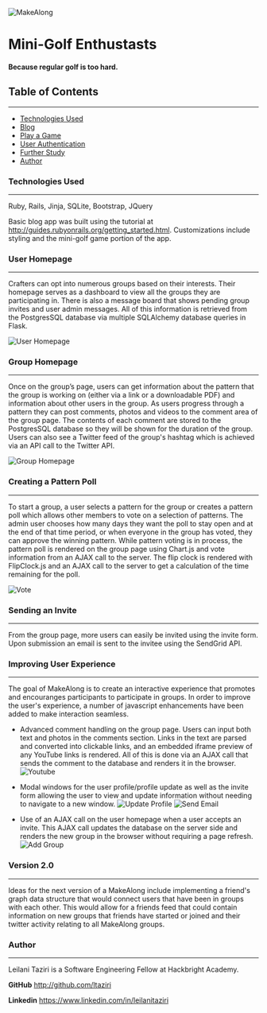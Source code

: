 ![MakeAlong](https://raw.githubusercontent.com/ltaziri/Hackbright-FinalProject/master/static/README_Images/Homepage.png)

# Mini-Golf Enthustasts

#### Because regular golf is too hard.       

## Table of Contents
---
* [Technologies Used](#technologiesused)
* [Blog](#blog)
* [Play a Game](#group)
* [User Authentication](#authentication)
* [Further Study](#study)
* [Author](#author)

### <a name="technologiesused"></a>Technologies Used 
---
Ruby, Rails, Jinja, SQLite, Bootstrap, JQuery

Basic blog app was built using the tutorial at http://guides.rubyonrails.org/getting_started.html. Customizations include styling and the mini-golf game portion of the app.

### <a name="user"></a>User Homepage
---
Crafters can opt into numerous groups based on their interests. Their homepage serves as a dashboard to view all the groups they are participating in. There is also a message board that shows pending group invites and user admin messages. All of this information is retrieved from the PostgresSQL database via multiple SQLAlchemy database queries in Flask. 

![User Homepage](https://raw.githubusercontent.com/ltaziri/Hackbright-FinalProject/master/static/README_Images/User.png)

### <a name="group"></a>Group Homepage
---
Once on the group’s page, users can get information about the pattern that the group is working on (either via a link or a downloadable PDF) and information about other users in the group. As users progress through a pattern they can post comments, photos and videos to the comment area of the group page. The contents of each comment are stored to the PostgresSQL database so they will be shown for the duration of the group. Users can also see a Twitter feed of the group's hashtag which is achieved via an API call to the Twitter API. 

![Group Homepage](https://raw.githubusercontent.com/ltaziri/Hackbright-FinalProject/master/static/README_Images/group.png)

### <a name="patternpoll"></a>Creating a Pattern Poll
---
To start a group, a user selects a pattern for the group or creates a pattern poll which allows other members to vote on a selection of patterns. The admin user chooses how many days they want the poll to stay open and at the end of that time period, or when everyone in the group has voted, they can approve the winning pattern. While pattern voting is in process, the pattern poll is rendered on the group page using Chart.js and vote information from an AJAX call to the server. The flip clock is rendered with FlipClock.js and an AJAX call to the server to get a calculation of the time remaining for the poll. 

![Vote](https://github.com/ltaziri/Hackbright-FinalProject/blob/master/static/README_Images/voting.gif?raw=true)

###  <a name="invite"></a>Sending an Invite
---
From the group page, more users can easily be invited using the invite form. Upon submission an email is sent to the invitee using the SendGrid API. 

###  <a name="userexperience"></a>Improving User Experience
---
The goal of MakeAlong is to create an interactive experience that promotes and encouranges participants to participate in groups. In order to improve the user's experience, a number of javascript enhancements have been added to make interaction seamless. 


* Advanced comment handling on the group page. Users can input both text and photos in the comments section. Links in the text are parsed and converted into clickable links, and an embedded iframe preview of any YouTube links is rendered. All of this is done via an AJAX call that sends the comment to the database and renders it in the browser.  
![Youtube](https://github.com/ltaziri/Hackbright-FinalProject/blob/master/static/README_Images/Youtube.gif?raw=true)


* Modal windows for the user profile/profile update as well as the invite form allowing the user to view and update information without needing to navigate to a new window. 
![Update Profile](https://github.com/ltaziri/Hackbright-FinalProject/blob/master/static/README_Images/Update_profile.gif?raw=true)
![Send Email](https://github.com/ltaziri/Hackbright-FinalProject/blob/master/static/README_Images/Send_invite.gif?raw=true)


* Use of an AJAX call on the user homepage when a user accepts an invite. This AJAX call updates the database on the server side and renders the new group in the browser without requiring a page refresh. 
![Add Group](https://github.com/ltaziri/Hackbright-FinalProject/blob/master/static/README_Images/Accept_invite.gif?raw=true)



### <a name="v2"></a>Version 2.0
---
Ideas for the next version of a MakeAlong include implementing a friend's graph data structure that would connect users that have been in groups with each other. This would allow for a friends feed that could contain information on new groups that friends have started or joined and their twitter activity relating to all MakeAlong groups. 

### <a name="author"></a>Author
---
Leilani Taziri is a Software Engineering Fellow at Hackbright Academy. 

**GitHub** http://github.com/ltaziri   

**Linkedin** https://www.linkedin.com/in/leilanitaziri